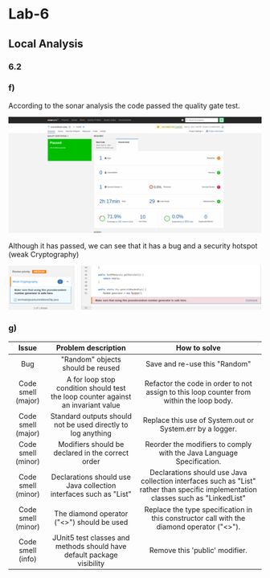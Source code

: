 # Lab-6

## Local Analysis

### 6.2

### f)

According to the sonar analysis the code passed the quality gate test.

![](img/sonar_analysis.png)

Although it has passed, we can see that it has a bug and a security hotspot (weak Cryptography)

![](img/weak.png)

### g)

|     **Issue**      |                              **Problem description**                              |                                                          **How to solve**                                                          |
| :----------------: | :-------------------------------------------------------------------------------: | :--------------------------------------------------------------------------------------------------------------------------------: |
|        Bug         |                         "Random" objects should be reused                         |                                                   Save and re-use this "Random"                                                    |
| Code smell (major) | A for loop stop condition should test the loop counter against an invariant value |                      Refactor the code in order to not assign to this loop counter from within the loop body.                      |
| Code smell (major) |           Standard outputs should not be used directly to log anything            |                                     Replace this use of System.out or System.err by a logger.                                      |
| Code smell (minor) |                 Modifiers should be declared in the correct order                 |                               Reorder the modifiers to comply with the Java Language Specification.                                |
| Code smell (minor) |         Declarations should use Java collection interfaces such as "List"         | Declarations should use Java collection interfaces such as "List" rather than specific implementation classes such as "LinkedList" |
| Code smell (minor) |                    The diamond operator ("<>") should be used                     |                     Replace the type specification in this constructor call with the diamond operator ("<>").                      |
| Code smell (info)  |      JUnit5 test classes and methods should have default package visibility       |                                                   Remove this 'public' modifier.                                                   |
